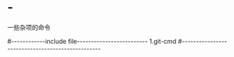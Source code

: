# -
一些杂项的命令

#------------include file-------------------------
1.git-cmd
#-------------------------------------------------

